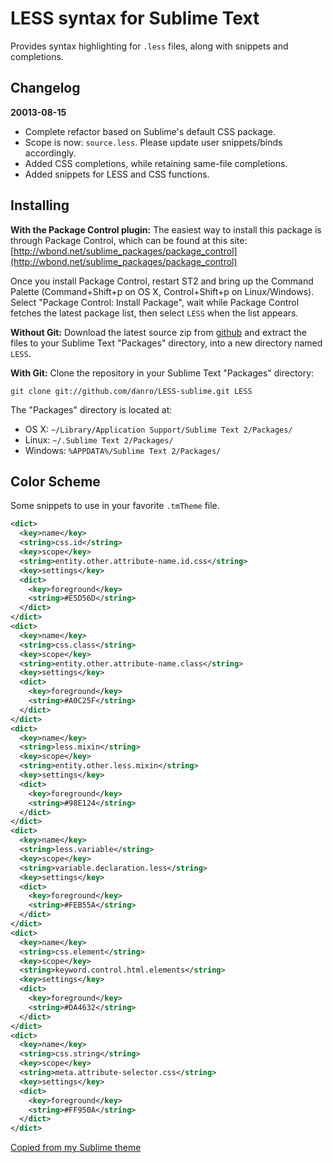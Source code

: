 # LESS syntax for Sublime Text

Provides syntax highlighting for `.less` files, along with snippets and completions.

## Changelog

**20013-08-15**

* Complete refactor based on Sublime's default CSS package.
* Scope is now: `source.less`. Please update user snippets/binds accordingly.
* Added CSS completions, while retaining same-file completions.
* Added snippets for LESS and CSS functions.

## Installing

**With the Package Control plugin:** The easiest way to install this package is through Package Control, which can be found at this site: [http://wbond.net/sublime_packages/package_control](http://wbond.net/sublime_packages/package_control)

Once you install Package Control, restart ST2 and bring up the Command Palette (Command+Shift+p on OS X, Control+Shift+p on Linux/Windows). Select "Package Control: Install Package", wait while Package Control fetches the latest package list, then select `LESS` when the list appears.

**Without Git:** Download the latest source zip from [github](https://github.com/danro/LESS-sublime/zipball/master) and extract the files to your Sublime Text "Packages" directory, into a new directory named `LESS`.

**With Git:** Clone the repository in your Sublime Text "Packages" directory:

    git clone git://github.com/danro/LESS-sublime.git LESS

The "Packages" directory is located at:

* OS X:
    `~/Library/Application Support/Sublime Text 2/Packages/`
* Linux:
    `~/.Sublime Text 2/Packages/`
* Windows:
    `%APPDATA%/Sublime Text 2/Packages/`

## Color Scheme

Some snippets to use in your favorite `.tmTheme` file.

```xml
<dict>
  <key>name</key>
  <string>css.id</string>
  <key>scope</key>
  <string>entity.other.attribute-name.id.css</string>
  <key>settings</key>
  <dict>
    <key>foreground</key>
    <string>#E5D56D</string>
  </dict>
</dict>
<dict>
  <key>name</key>
  <string>css.class</string>
  <key>scope</key>
  <string>entity.other.attribute-name.class</string>
  <key>settings</key>
  <dict>
    <key>foreground</key>
    <string>#A0C25F</string>
  </dict>
</dict>
<dict>
  <key>name</key>
  <string>less.mixin</string>
  <key>scope</key>
  <string>entity.other.less.mixin</string>
  <key>settings</key>
  <dict>
    <key>foreground</key>
    <string>#98E124</string>
  </dict>
</dict>
<dict>
  <key>name</key>
  <string>less.variable</string>
  <key>scope</key>
  <string>variable.declaration.less</string>
  <key>settings</key>
  <dict>
    <key>foreground</key>
    <string>#FEB55A</string>
  </dict>
</dict>
<dict>
  <key>name</key>
  <string>css.element</string>
  <key>scope</key>
  <string>keyword.control.html.elements</string>
  <key>settings</key>
  <dict>
    <key>foreground</key>
    <string>#DA4632</string>
  </dict>
</dict>
<dict>
  <key>name</key>
  <string>css.string</string>
  <key>scope</key>
  <string>meta.attribute-selector.css</string>
  <key>settings</key>
  <dict>
    <key>foreground</key>
    <string>#FF950A</string>
  </dict>
</dict>
```
[Copied from my Sublime theme](https://github.com/danro/refined-theme/blob/master/Color%20Schemes/Danro.tmTheme)
